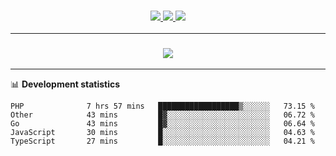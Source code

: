 <h3 align="center">
  <a href="https://github.com/hwalker928">
      <img src="https://img.shields.io/github/followers/hwalker928?label=Followers&style=for-the-badge&color=lightblue">
  </a>
  <a href="https://harryw.link/discord" alt="Discord">
      <img src="https://img.shields.io/discord/738451951758606336?label=discord&style=for-the-badge&color=lightblue"/>
  </a>
  <a href="https://harryw.link/sparked" alt="Sparked Host">
      <img src="https://img.shields.io/static/v1?label=Sponsor&message=Sparked%20Host&color=yellow&style=for-the-badge"/>
  </a>
</h3>

<hr>


<h3 align="center">
  <a href="https://github.com/hwalker928">
      <img src="https://github-profile-trophy.vercel.app/?username=hwalker928&no-bg=true&no-frame=true">
  </a>
</h3>


<hr>

📊 **Development statistics**

<!--START_SECTION:waka-->

```text
PHP              7 hrs 57 mins   ██████████████████▒░░░░░░   73.15 %
Other            43 mins         █▓░░░░░░░░░░░░░░░░░░░░░░░   06.72 %
Go               43 mins         █▓░░░░░░░░░░░░░░░░░░░░░░░   06.64 %
JavaScript       30 mins         █░░░░░░░░░░░░░░░░░░░░░░░░   04.63 %
TypeScript       27 mins         █░░░░░░░░░░░░░░░░░░░░░░░░   04.21 %
```

<!--END_SECTION:waka-->
